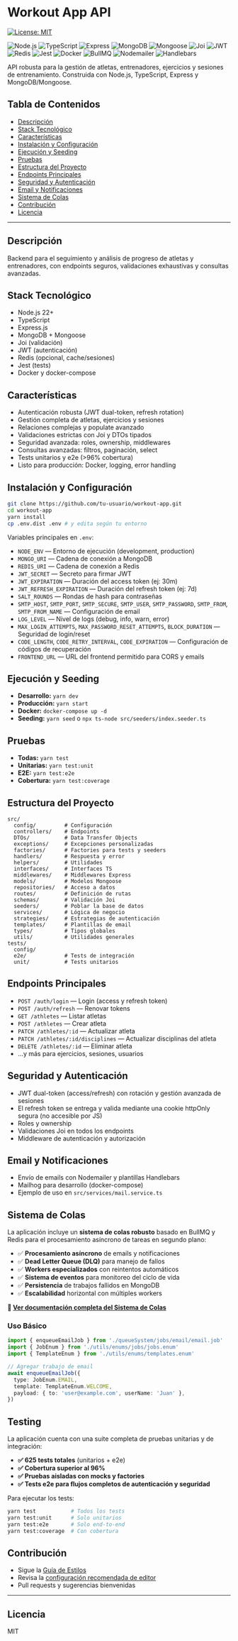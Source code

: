 # Workout App API

[![License: MIT](https://img.shields.io/badge/License-MIT-yellow.svg?style=flat-square)](LICENSE)

<p align="left">
  <img alt="Node.js" src="https://img.shields.io/badge/Node.js-339933?logo=node.js&logoColor=white&style=flat-square" />
  <img alt="TypeScript" src="https://img.shields.io/badge/TypeScript-3178C6?logo=typescript&logoColor=white&style=flat-square" />
  <img alt="Express" src="https://img.shields.io/badge/Express-000000?logo=express&logoColor=white&style=flat-square" />
  <img alt="MongoDB" src="https://img.shields.io/badge/MongoDB-47A248?logo=mongodb&logoColor=white&style=flat-square" />
  <img alt="Mongoose" src="https://img.shields.io/badge/Mongoose-880000?logo=mongoose&logoColor=white&style=flat-square" />
  <img alt="Joi" src="https://img.shields.io/badge/Joi-00B4AB?logo=data:image/svg+xml;base64,PHN2ZyBmaWxsPSIjMDBCNEFCIiB2aWV3Qm94PSIwIDAgMjQgMjQiPjxwYXRoIGQ9Ik0xMiAyQzYuNDggMiAyIDYuNDggMiAxMnM0LjQ4IDEwIDEwIDEwIDEwLTQuNDggMTAtMTBTMTcuNTIgMiAxMiAyem0wIDE4Yy00LjQxIDAtOC0zLjU5LTgtOHMzLjU5LTggOC04IDggMy41OSA4IDgtMy41OSA4LTggOHoiLz48L3N2Zz4=&logoColor=white&style=flat-square" />
  <img alt="JWT" src="https://img.shields.io/badge/JWT-000000?logo=jsonwebtokens&logoColor=white&style=flat-square" />
  <img alt="Redis" src="https://img.shields.io/badge/Redis-DC382D?logo=redis&logoColor=white&style=flat-square" />
  <img alt="Jest" src="https://img.shields.io/badge/Jest-C21325?logo=jest&logoColor=white&style=flat-square" />
  <img alt="Docker" src="https://img.shields.io/badge/Docker-2496ED?logo=docker&logoColor=white&style=flat-square" />
  <img alt="BullMQ" src="https://img.shields.io/badge/BullMQ-FF6B6B?logo=data:image/svg+xml;base64,PHN2ZyB3aWR0aD0iMjQiIGhlaWdodD0iMjQiIHZpZXdCb3g9IjAgMCAyNCAyNCIgZmlsbD0ibm9uZSI+PHBhdGggZD0iTTEyIDJMMTMuMDkgOC4yNkwyMCA5TDEzLjA5IDE1Ljc0TDEyIDIyTDEwLjkxIDE1Ljc0TDQgOUwxMC45MSA4LjI2TDEyIDJ6IiBmaWxsPSJ3aGl0ZSIvPjwvc3ZnPg==&logoColor=white&style=flat-square" />
  <img alt="Nodemailer" src="https://img.shields.io/badge/Nodemailer-0B3D91?logo=mailgun&logoColor=white&style=flat-square" />
  <img alt="Handlebars" src="https://img.shields.io/badge/Handlebars.js-f0772b?logo=handlebarsdotjs&logoColor=white&style=flat-square" />
</p>

API robusta para la gestión de atletas, entrenadores, ejercicios y sesiones de entrenamiento. Construida con Node.js, TypeScript, Express y MongoDB/Mongoose.

## Tabla de Contenidos

- [Descripción](#descripción)
- [Stack Tecnológico](#stack-tecnológico)
- [Características](#características)
- [Instalación y Configuración](#instalación-y-configuración)
- [Ejecución y Seeding](#ejecución-y-seeding)
- [Pruebas](#pruebas)
- [Estructura del Proyecto](#estructura-del-proyecto)
- [Endpoints Principales](#endpoints-principales)
- [Seguridad y Autenticación](#seguridad-y-autenticación)
- [Email y Notificaciones](#email-y-notificaciones)
- [Sistema de Colas](#sistema-de-colas)
- [Contribución](#contribución)
- [Licencia](#licencia)

---

## Descripción

Backend para el seguimiento y análisis de progreso de atletas y entrenadores, con endpoints seguros, validaciones exhaustivas y consultas avanzadas.

## Stack Tecnológico

- Node.js 22+
- TypeScript
- Express.js
- MongoDB + Mongoose
- Joi (validación)
- JWT (autenticación)
- Redis (opcional, cache/sesiones)
- Jest (tests)
- Docker y docker-compose

## Características

- Autenticación robusta (JWT dual-token, refresh rotation)
- Gestión completa de atletas, ejercicios y sesiones
- Relaciones complejas y populate avanzado
- Validaciones estrictas con Joi y DTOs tipados
- Seguridad avanzada: roles, ownership, middlewares
- Consultas avanzadas: filtros, paginación, select
- Tests unitarios y e2e (>96% cobertura)
- Listo para producción: Docker, logging, error handling

## Instalación y Configuración

```bash
git clone https://github.com/tu-usuario/workout-app.git
cd workout-app
yarn install
cp .env.dist .env # y edita según tu entorno
```

Variables principales en `.env`:

- `NODE_ENV` — Entorno de ejecución (development, production)
- `MONGO_URI` — Cadena de conexión a MongoDB
- `REDIS_URI` — Cadena de conexión a Redis
- `JWT_SECRET` — Secreto para firmar JWT
- `JWT_EXPIRATION` — Duración del access token (ej: 30m)
- `JWT_REFRESH_EXPIRATION` — Duración del refresh token (ej: 7d)
- `SALT_ROUNDS` — Rondas de hash para contraseñas
- `SMTP_HOST`, `SMTP_PORT`, `SMTP_SECURE`, `SMTP_USER`, `SMTP_PASSWORD`, `SMTP_FROM`, `SMTP_FROM_NAME` — Configuración de email
- `LOG_LEVEL` — Nivel de logs (debug, info, warn, error)
- `MAX_LOGIN_ATTEMPTS`, `MAX_PASSWORD_RESET_ATTEMPTS`, `BLOCK_DURATION` — Seguridad de login/reset
- `CODE_LENGTH`, `CODE_RETRY_INTERVAL`, `CODE_EXPIRATION` — Configuración de códigos de recuperación
- `FRONTEND_URL` — URL del frontend permitido para CORS y emails

## Ejecución y Seeding

- **Desarrollo:** `yarn dev`
- **Producción:** `yarn start`
- **Docker:** `docker-compose up -d`
- **Seeding:** `yarn seed` o `npx ts-node src/seeders/index.seeder.ts`

## Pruebas

- **Todas:** `yarn test`
- **Unitarias:** `yarn test:unit`
- **E2E:** `yarn test:e2e`
- **Cobertura:** `yarn test:coverage`

## Estructura del Proyecto

```
src/
  config/         # Configuración
  controllers/    # Endpoints
  DTOs/           # Data Transfer Objects
  exceptions/     # Excepciones personalizadas
  factories/      # Factories para tests y seeders
  handlers/       # Respuesta y error
  helpers/        # Utilidades
  interfaces/     # Interfaces TS
  middlewares/    # Middlewares Express
  models/         # Modelos Mongoose
  repositories/   # Acceso a datos
  routes/         # Definición de rutas
  schemas/        # Validación Joi
  seeders/        # Poblar la base de datos
  services/       # Lógica de negocio
  strategies/     # Estrategias de autenticación
  templates/      # Plantillas de email
  types/          # Tipos globales
  utils/          # Utilidades generales
tests/
  config/
  e2e/            # Tests de integración
  unit/           # Tests unitarios
```

## Endpoints Principales

- `POST /auth/login` — Login (access y refresh token)
- `POST /auth/refresh` — Renovar tokens
- `GET /athletes` — Listar atletas
- `POST /athletes` — Crear atleta
- `PATCH /athletes/:id` — Actualizar atleta
- `PATCH /athletes/:id/disciplines` — Actualizar disciplinas del atleta
- `DELETE /athletes/:id` — Eliminar atleta
- ...y más para ejercicios, sesiones, usuarios

## Seguridad y Autenticación

- JWT dual-token (access/refresh) con rotación y gestión avanzada de sesiones
- El refresh token se entrega y valida mediante una cookie httpOnly segura (no accesible por JS)
- Roles y ownership
- Validaciones Joi en todos los endpoints
- Middleware de autenticación y autorización

## Email y Notificaciones

- Envío de emails con Nodemailer y plantillas Handlebars
- Mailhog para desarrollo (docker-compose)
- Ejemplo de uso en `src/services/mail.service.ts`

## Sistema de Colas

La aplicación incluye un **sistema de colas robusto** basado en BullMQ y Redis para el procesamiento asíncrono de tareas en segundo plano:

- ✅ **Procesamiento asíncrono** de emails y notificaciones
- ✅ **Dead Letter Queue (DLQ)** para manejo de fallos
- ✅ **Workers especializados** con reintentos automáticos
- ✅ **Sistema de eventos** para monitoreo del ciclo de vida
- ✅ **Persistencia** de trabajos fallidos en MongoDB
- ✅ **Escalabilidad** horizontal con múltiples workers

**📖 [Ver documentación completa del Sistema de Colas](./docs/QUEUE_SYSTEM.md)**

### Uso Básico

```typescript
import { enqueueEmailJob } from './queueSystem/jobs/email/email.job'
import { JobEnum } from './utils/enums/jobs/jobs.enum'
import { TemplateEnum } from './utils/enums/templates.enum'

// Agregar trabajo de email
await enqueueEmailJob({
  type: JobEnum.EMAIL,
  template: TemplateEnum.WELCOME,
  payload: { to: 'user@example.com', userName: 'Juan' },
})
```

## Testing

La aplicación cuenta con una suite completa de pruebas unitarias y de integración:

- **✅ 625 tests totales** (unitarios + e2e)
- **✅ Cobertura superior al 96%**
- **✅ Pruebas aisladas con mocks y factories**
- **✅ Tests e2e para flujos completos de autenticación y seguridad**

Para ejecutar los tests:

```bash
yarn test           # Todos los tests
yarn test:unit      # Solo unitarios
yarn test:e2e       # Solo end-to-end
yarn test:coverage  # Con cobertura
```

## Contribución

- Sigue la [Guía de Estilos](./STYLE_GUIDE.md)
- Revisa la [configuración recomendada de editor](./docs/EDITOR_SETUP.md)
- Pull requests y sugerencias bienvenidas

---

## Licencia

MIT

